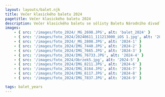 ```yaml
---
layout: layouts/balet.njk
title: Večer klasického baletu 2024
pagetitle: Večer klasického baletu 2024
description: Večer klasického baletu se sólisty Baletu Národního divadla Praha Rin Tokuyama, Dmytro Tenytskyy a Taneční Konzervatoř Hlavního místa Prahy.
images:
    - { src: '/images/foto_2024/_MG_2698.JPG', alt: 'balet_2024' }
    - { src: '/images/foto_2024/20240611_111213000_iOS 1.jpg', alt: '2024-0' }
    - { src: '/images/foto_2024/_MG_2808.JPG', alt: '2024-1' }
    - { src: '/images/foto_2024/IMG_7440.JPG', alt: '2024-2' }
    - { src: '/images/foto_2024/IMG_7665.JPG', alt: '2024-3' }
    - { src: '/images/foto_2024/IMG_76733.JPG', alt: '2024-4' }
    - { src: '/images/foto_2024/Obrzek5.jpg', alt: '2024-5' }
    - { src: '/images/foto_2024/IMG_8211.JPG', alt: '2024-6' }
    - { src: '/images/foto_2024/IMG_8164.JPG', alt: '2024-7' }
    - { src: '/images/foto_2024/IMG_8117.JPG', alt: '2024-8' }
    - { src: '/images/foto_2024/IMG_7837.JPG', alt: '2024-9' }

tags: balet_years
---
```

